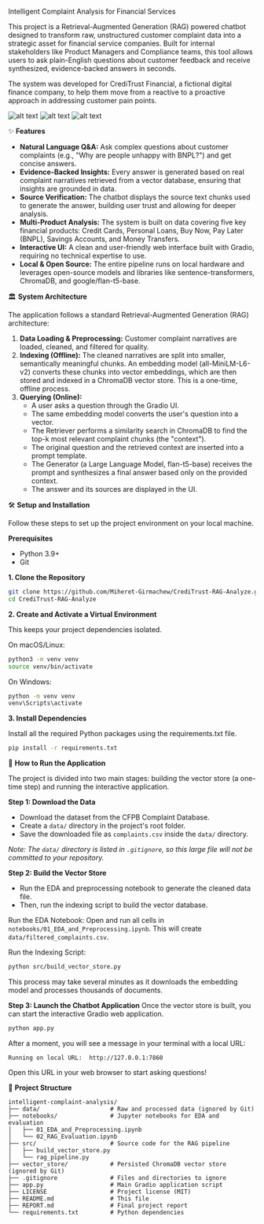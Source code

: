 Intelligent Complaint Analysis for Financial Services

This project is a Retrieval-Augmented Generation (RAG) powered chatbot designed to transform raw, unstructured customer complaint data into a strategic asset for financial service companies. Built for internal stakeholders like Product Managers and Compliance teams, this tool allows users to ask plain-English questions about customer feedback and receive synthesized, evidence-backed answers in seconds.

The system was developed for CrediTrust Financial, a fictional digital finance company, to help them move from a reactive to a proactive approach in addressing customer pain points.

![alt text](https://img.shields.io/badge/License-MIT-yellow.svg)
![alt text](https://img.shields.io/badge/python-3.9+-blue.svg)
![alt text](./gradio_screenshot.png)

✨ **Features**

- **Natural Language Q&A:** Ask complex questions about customer complaints (e.g., "Why are people unhappy with BNPL?") and get concise answers.
- **Evidence-Backed Insights:** Every answer is generated based on real complaint narratives retrieved from a vector database, ensuring that insights are grounded in data.
- **Source Verification:** The chatbot displays the source text chunks used to generate the answer, building user trust and allowing for deeper analysis.
- **Multi-Product Analysis:** The system is built on data covering five key financial products: Credit Cards, Personal Loans, Buy Now, Pay Later (BNPL), Savings Accounts, and Money Transfers.
- **Interactive UI:** A clean and user-friendly web interface built with Gradio, requiring no technical expertise to use.
- **Local & Open Source:** The entire pipeline runs on local hardware and leverages open-source models and libraries like sentence-transformers, ChromaDB, and google/flan-t5-base.

🏛️ **System Architecture**

The application follows a standard Retrieval-Augmented Generation (RAG) architecture:

1. **Data Loading & Preprocessing:** Customer complaint narratives are loaded, cleaned, and filtered for quality.
2. **Indexing (Offline):** The cleaned narratives are split into smaller, semantically meaningful chunks. An embedding model (all-MiniLM-L6-v2) converts these chunks into vector embeddings, which are then stored and indexed in a ChromaDB vector store. This is a one-time, offline process.
3. **Querying (Online):**
   - A user asks a question through the Gradio UI.
   - The same embedding model converts the user's question into a vector.
   - The Retriever performs a similarity search in ChromaDB to find the top-k most relevant complaint chunks (the "context").
   - The original question and the retrieved context are inserted into a prompt template.
   - The Generator (a Large Language Model, flan-t5-base) receives the prompt and synthesizes a final answer based only on the provided context.
   - The answer and its sources are displayed in the UI.

🛠️ **Setup and Installation**

Follow these steps to set up the project environment on your local machine.

**Prerequisites**

- Python 3.9+
- Git

**1. Clone the Repository**

```bash
git clone https://github.com/Miheret-Girmachew/CrediTrust-RAG-Analyze.git
cd CrediTrust-RAG-Analyze
```

**2. Create and Activate a Virtual Environment**

This keeps your project dependencies isolated.

On macOS/Linux:

```bash
python3 -m venv venv
source venv/bin/activate
```

On Windows:

```bash
python -m venv venv
venv\Scripts\activate
```

**3. Install Dependencies**

Install all the required Python packages using the requirements.txt file.

```bash
pip install -r requirements.txt
```

🚀 **How to Run the Application**

The project is divided into two main stages: building the vector store (a one-time step) and running the interactive application.

**Step 1: Download the Data**

- Download the dataset from the CFPB Complaint Database.
- Create a `data/` directory in the project's root folder.
- Save the downloaded file as `complaints.csv` inside the `data/` directory.

_Note: The `data/` directory is listed in `.gitignore`, so this large file will not be committed to your repository._

**Step 2: Build the Vector Store**

- Run the EDA and preprocessing notebook to generate the cleaned data file.
- Then, run the indexing script to build the vector database.

Run the EDA Notebook: Open and run all cells in `notebooks/01_EDA_and_Preprocessing.ipynb`. This will create `data/filtered_complaints.csv`.

Run the Indexing Script:

```bash
python src/build_vector_store.py
```

This process may take several minutes as it downloads the embedding model and processes thousands of documents.

**Step 3: Launch the Chatbot Application**
Once the vector store is built, you can start the interactive Gradio web application.

```bash
python app.py
```

After a moment, you will see a message in your terminal with a local URL:

```
Running on local URL:  http://127.0.0.1:7860
```

Open this URL in your web browser to start asking questions!

📂 **Project Structure**

```
intelligent-complaint-analysis/
├── data/                    # Raw and processed data (ignored by Git)
├── notebooks/               # Jupyter notebooks for EDA and evaluation
│   ├── 01_EDA_and_Preprocessing.ipynb
│   └── 02_RAG_Evaluation.ipynb
├── src/                     # Source code for the RAG pipeline
│   ├── build_vector_store.py
│   └── rag_pipeline.py
├── vector_store/            # Persisted ChromaDB vector store (ignored by Git)
├── .gitignore               # Files and directories to ignore
├── app.py                   # Main Gradio application script
├── LICENSE                  # Project license (MIT)
├── README.md                # This file
├── REPORT.md                # Final project report
└── requirements.txt         # Python dependencies
```
